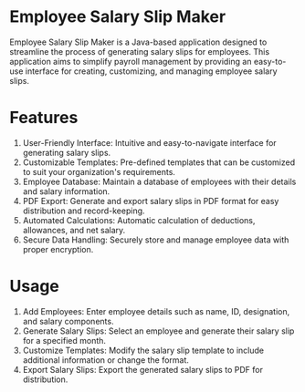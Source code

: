 <h1> Employee Salary Slip Maker</h1>

Employee Salary Slip Maker is a Java-based application designed to streamline the process of generating salary slips for employees. This application aims to simplify payroll management by providing an easy-to-use interface for creating, customizing, and managing employee salary slips.

# Features

1. User-Friendly Interface: Intuitive and easy-to-navigate interface for generating salary slips.<br>
2. Customizable Templates: Pre-defined templates that can be customized to suit your organization's requirements.<br>
3. Employee Database: Maintain a database of employees with their details and salary information.<br>
4. PDF Export: Generate and export salary slips in PDF format for easy distribution and record-keeping.<br>
5. Automated Calculations: Automatic calculation of deductions, allowances, and net salary.<br>
6. Secure Data Handling: Securely store and manage employee data with proper encryption.<br>

# Usage

1. Add Employees: Enter employee details such as name, ID, designation, and salary components.<br>
2. Generate Salary Slips: Select an employee and generate their salary slip for a specified month.<br>
3. Customize Templates: Modify the salary slip template to include additional information or change the format.<br>
4. Export Salary Slips: Export the generated salary slips to PDF for distribution.<br>
